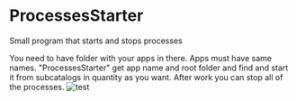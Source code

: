 # ProcessesStarter

Small program that starts and stops processes 

You need to have folder with your apps in there.
Apps must have same names.
"ProcessesStarter" get app name and root folder and find and start it from subcatalogs in quantity as you want.
After work you can stop all of the processes.
![test](https://user-images.githubusercontent.com/69362248/89682151-f449ee00-d8fe-11ea-934f-c8ad93f96dda.jpg)
